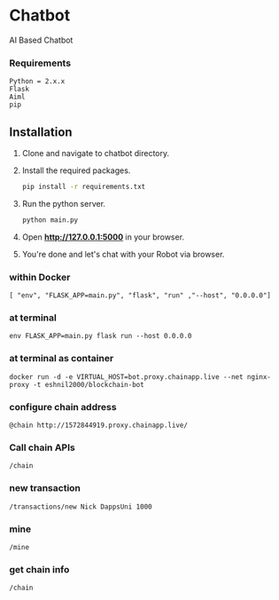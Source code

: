 # Chatbot
AI Based Chatbot

### Requirements
    Python = 2.x.x
    Flask
    Aiml
    pip

## Installation

1. Clone and navigate to chatbot directory.

2. Install the required packages.
    ```bash
    pip install -r requirements.txt
    ```

3. Run the python server.
    ```bash
    python main.py
    ```
4. Open **http://127.0.0.1:5000** in your browser.

5. You're done and let's chat with your Robot via browser.

### within Docker
```[ "env", "FLASK_APP=main.py", "flask", "run" ,"--host", "0.0.0.0"]```
### at terminal
```env FLASK_APP=main.py flask run --host 0.0.0.0```

### at terminal as container
```docker run -d -e VIRTUAL_HOST=bot.proxy.chainapp.live --net nginx-proxy -t eshnil2000/blockchain-bot```

### configure chain address
```
@chain http://1572844919.proxy.chainapp.live/
```

### Call chain APIs
```/chain```
### new transaction
```/transactions/new Nick DappsUni 1000```
### mine
```/mine```
### get chain info
```/chain```
